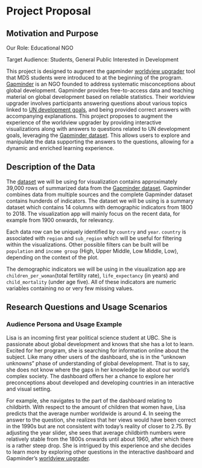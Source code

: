 # Project Proposal

## Motivation and Purpose

Our Role: Educational NGO

Target Audience: Students, General Public Interested in Development

This project is designed to augment the gapminder [worldview upgrader](https://upgrader.gapminder.org/) tool that MDS students were introduced to at the beginning of the program. [Gapminder](https://www.gapminder.org/) is an NGO founded to address systematic misconceptions about global development. Gapminder provides free-to-access data and teaching material on global development based on reliable statistics. Their worldview upgrader involves participants answering questions about various topics linked to [UN development goals](https://sdgs.un.org/goals), and being provided correct answers with accompanying explanations. This project proposes to augment the experience of the worldview upgrader by providing interactive visualizations along with answers to questions related to UN development goals, leveraging the [Gapminder dataset](https://cran.r-project.org/web/packages/gapminder/README.html). This allows users to explore and manipulate the data supporting the answers to the questions, allowing for a dynamic and enriched learning experience.

## Description of the Data

The [dataset](https://raw.githubusercontent.com/UBC-MDS/gapminder_challenge/main/data/raw/world-data-gapminder_raw.csv) we will be using for visualization contains approximately 39,000 rows of summarized data from the [Gapminder dataset](https://www.gapminder.org/data/). Gapminder combines data from multiple sources and the complete Gapminder dataset contains hunderds of indicators. The dataset we will be using is a summary dataset which contains 14 columns with demographic indicators from 1800 to 2018. The visualization app will mainly focus on the recent data, for example from 1900 onwards, for relevancy.

Each data row can be uniquely identified by `country` and `year`. `country` is associated with `region` and `sub_region` which will be useful for filtering within the visualizations. Other possible filters can be built will be `population` and `income group` (High, Upper Middle, Low Middle, Low), depending on the context of the plot.

The demographic indicators we will be using in the visualization app are `children_per_woman`(total fertility rate), `life_expectancy` (in years) and `child_mortality` (under age five). All of these indicators are numeric variables containing no or very few missing values.

## Research Questions and Usage Scenarios

### Audience Persona and Usage Example

Lisa is an incoming first year political science student at UBC. She is passionate about global development and knows that she has a lot to learn. Excited for her program, she is searching for information online about the subject. Like many other users of the dashboard, she is in the “unknown unknowns” phase of understanding of global development. That is to say, she does not know where the gaps in her knowledge lie about our world’s complex society. The dashboard offers her a chance to explore her preconceptions about developed and developing countries in an interactive and visual setting.

For example, she navigates to the part of the dashboard relating to childbirth. With respect to the amount of children that women have, Lisa predicts that the average number worldwide is around 4. In seeing the answer to the question, she realizes that her views would have been correct in the 1990s but are not consistent with today’s reality of closer to 2.75. By adjusting the year slider, she sees that average childbirth numbers were relatively stable from the 1800s onwards until about 1960, after which there is a rather steep drop. She is intrigued by this experience and she decides to learn more by exploring other questions in the interactive dashboard and Gapminder’s [worldview upgrader](https://upgrader.gapminder.org/).
